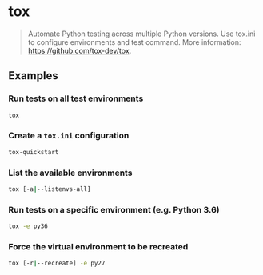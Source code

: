 # tox

> Automate Python testing across multiple Python versions. Use tox.ini to configure environments and test command. More information: <https://github.com/tox-dev/tox>.

## Examples

### Run tests on all test environments

```bash
tox
```

### Create a `tox.ini` configuration

```bash
tox-quickstart
```

### List the available environments

```bash
tox [-a|--listenvs-all]
```

### Run tests on a specific environment (e.g. Python 3.6)

```bash
tox -e py36
```

### Force the virtual environment to be recreated

```bash
tox [-r|--recreate] -e py27
```
